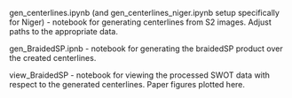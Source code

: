 gen_centerlines.ipynb (and gen_centerlines_niger.ipynb setup specifically for Niger) - notebook for generating centerlines from S2 images. Adjust paths to the appropriate data.

gen_BraidedSP.ipnb - notebook for generating the braidedSP product over the created centerlines.

view_BraidedSP - notebook for viewing the processed SWOT data with respect to the generated centerlines. Paper figures plotted here.

